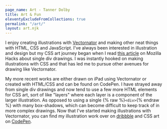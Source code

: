 ```yaml
---
page_name: Art - Tanner Dolby 
title: Art & Fun
eleventyExcludeFromCollections: true
permalink: "/art/"
layout: art.njk
---
```


I enjoy creating illustrations with [Vectornator](https://www.vectornator.io/) and making other neat things with HTML, CSS and JavaScript. I've always been interested in illustration and design but my CSS art journey began when I read [this article](https://hacks.mozilla.org/2014/09/single-div-drawings-with-css/) on Mozilla Hacks about single div drawings. I was instantly hooked on making illustrations with CSS and that has led me to pursue other avenues for drawing like Vectornator.

My more recent works are either drawn on iPad using Vectornator or created with HTML/CSS and can be found on CodePen. I have strayed away from single div drawings and now tend to use a few more HTML elements for CSS art, sort of like "layers" where each layer is a component of the larger illustration. As opposed to using a single {% raw %}`<div>`{% endraw %} with many box-shadows, which can become difficult to keep track of in more complex drawings. Now that I've started making illustrations with Vectornator, you can find my illustration work over on [dribbble](https://dribbble.com/tannerdolby) and CSS art on [CodePen](https://codepen.io/tannerdolby).